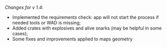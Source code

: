 _Changes for v 1.4_:
- Implemented the requirements check: app will not start the process if needed tools or WAD is missing;
- Added crates with explosives and alive snarks (may be helpful in some cases);
- Some fixes and improvements applied to maps geometry
